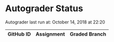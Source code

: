 # Autograder Status
Autograder last run at: October 14, 2018 at 22:20

| GitHub ID | Assignment | Graded Branch |
|-----------|------------|---------------|
